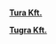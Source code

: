<html>
<body>

<br>
<p><a href="https://kenanavar.github.io/Tura-Kft./"> <strong>Tura Kft. </strong> </a></p>
<p><a href="https://kenanavar.github.io/Tugra-Kft./"> <strong>Tugra Kft. </strong> </a></p>



</body>
</html>
